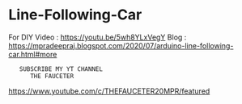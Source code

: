 # Line-Following-Car

  For DIY Video : https://youtu.be/5wh8YLxVegY
  Blog : https://mpradeepraj.blogspot.com/2020/07/arduino-line-following-car.html#more

       SUBSCRIBE MY YT CHANNEL 
          THE FAUCETER
 https://www.youtube.com/c/THEFAUCETER20MPR/featured
